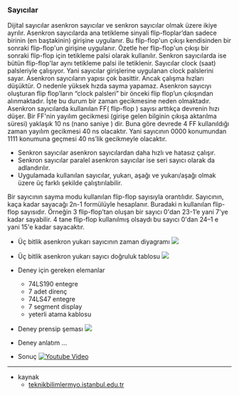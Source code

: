 ### Sayıcılar

Dijital sayıcılar asenkron sayıcılar ve senkron sayıcılar olmak üzere ikiye ayrılır.
Asenkron sayıcılarda ana tetikleme sinyali flip-floplar’dan sadece birinin (en baştakinin)
girişine uygulanır. Bu flip-flop'un çıkışı kendisinden bir sonraki flip-flop'un girişine
uygulanır. Özetle her flip-flop'un çıkışı bir sonraki flip-flop için tetikleme palsi olarak
kullanılır. Senkron sayıcılarda ise bütün flip-flop'lar aynı tetikleme palsi ile tetiklenir.
Sayıcılar clock (saat) palsleriyle çalışıyor. Yani sayıcılar girişlerine uygulanan clock
palslerini sayar.
 Asenkron sayıcıların yapısı çok basittir. Ancak çalışma hızları düşüktür. O nedenle
yüksek hızda sayma yapamaz. Asenkron sayıcıyı oluşturan flip flop’ların “clock palsleri” bir
önceki flip flop’un çıkışından alınmaktadır. İşte bu durum bir zaman gecikmesine neden
olmaktadır. Asenkron sayıcılarda kullanılan FF( flip-flop ) sayısı arttıkça devrenin hızı düşer.
Bir FF'nin yayılım gecikmesi (girişe gelen bilginin çıkışa aktarılma süresi) yaklaşık 10 ns
(nano saniye ) dir. Buna göre devrede 4 FF kullanıldığı zaman yayılım gecikmesi 40 ns
olacaktır. Yani sayıcının 0000 konumundan 1111 konumuna geçmesi 40 ns’lik gecikmeyle
olacaktır.
   * Senkron sayıcılar asenkron sayıcılardan daha hızlı ve hatasız çalışır.
   * Senkron sayıcılar paralel asenkron sayıcılar ise seri sayıcı olarak da adlandırılır.
   * Uygulamada kullanılan sayıcılar, yukarı, aşağı ve yukarı/aşağı olmak üzere üç farklı şekilde çalıştırılabilir.

Bir sayıcının sayma modu kullanılan flip-flop sayısıyla orantılıdır. Sayıcının, kaça
kadar sayacağı 2n-1 formülüyle hesaplanır. Buradaki n kullanılan flip-flop sayısıdır. Örneğin
3 flip-flop’tan oluşan bir sayıcı 0'dan 23-1’e yani 7'ye kadar sayabilir. 4 tane flip-flop
kullanılmış olsaydı bu sayıcı 0'dan 24–1 e yani 15'e kadar sayacaktır.

* Üç bitlik asenkron yukarı sayıcının zaman diyagramı
    ![](https://github.com/PAU-Projects/WorkingMap/blob/2nd_class/Sayisal%20Tasarim/img/atablo0.png)
* Üç bitlik asenkron yukarı sayıcı doğruluk tablosu
    ![](https://github.com/PAU-Projects/WorkingMap/blob/2nd_class/Sayisal%20Tasarim/img/atablo1.png)


* Deney için gereken elemanlar
    * 74LS190 entegre
    * 7 adet direnç
    * 74LS47 entegre
    * 7 segment display
    * yeterli atama kablosu
* Deney prensip şeması 
    ![](https://github.com/PAU-Projects/WorkingMap/blob/2nd_class/Sayisal%20Tasarim/img/sema1.png)
* Deney anlatım
...

* Sonuç
    [![Youtube Video](https://github.com/PAU-Projects/WorkingMap/blob/2nd_class/Sayisal%20Tasarim/img/screen.png)](https://www.youtube.com/watch?v=iQV0EcTMM04)


----------
* kaynak
    * [teknikbilimlermyo.istanbul.edu.tr](http://teknikbilimlermyo.istanbul.edu.tr/elektrik/wp-content/uploads/2015/03/Lojik-Uygulamalar%C4%B1-3-MEGEP.pdf)